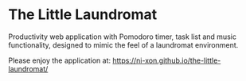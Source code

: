 # The Little Laundromat
Productivity web application with Pomodoro timer, task list and music functionality, designed to mimic the feel of a laundromat environment.

Please enjoy the application at: https://ni-xon.github.io/the-little-laundromat/

